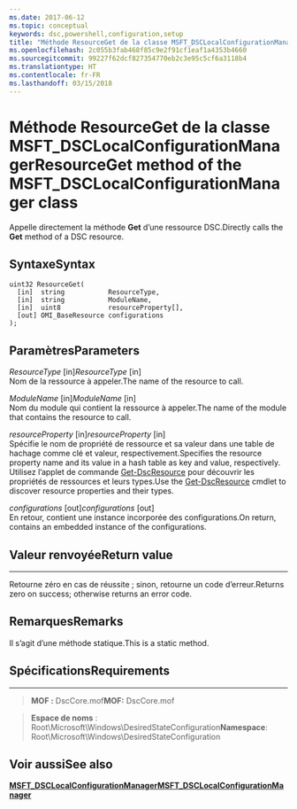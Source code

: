 ```yaml
---
ms.date: 2017-06-12
ms.topic: conceptual
keywords: dsc,powershell,configuration,setup
title: "Méthode ResourceGet de la classe MSFT_DSCLocalConfigurationManager"
ms.openlocfilehash: 2c055b3fab468f85c9e2f91cf1eaf1a4353b4660
ms.sourcegitcommit: 99227f62dcf827354770eb2c3e95c5cf6a3118b4
ms.translationtype: HT
ms.contentlocale: fr-FR
ms.lasthandoff: 03/15/2018
---
```

# <a name="resourceget-method-of-the-msftdsclocalconfigurationmanager-class"></a><span data-ttu-id="50065-103">Méthode ResourceGet de la classe MSFT_DSCLocalConfigurationManager</span><span class="sxs-lookup"><span data-stu-id="50065-103">ResourceGet method of the MSFT_DSCLocalConfigurationManager class</span></span>

<span data-ttu-id="50065-104">Appelle directement la méthode **Get** d’une ressource DSC.</span><span class="sxs-lookup"><span data-stu-id="50065-104">Directly calls the **Get** method of a DSC resource.</span></span>

<a name="syntax"></a><span data-ttu-id="50065-105">Syntaxe</span><span class="sxs-lookup"><span data-stu-id="50065-105">Syntax</span></span>
------

```mof
uint32 ResourceGet(
  [in]  string           ResourceType,
  [in]  string           ModuleName,
  [in]  uint8            resourceProperty[],
  [out] OMI_BaseResource configurations
);
```

<a name="parameters"></a><span data-ttu-id="50065-106">Paramètres</span><span class="sxs-lookup"><span data-stu-id="50065-106">Parameters</span></span>
----------

<span data-ttu-id="50065-107">*ResourceType* \[in\]</span><span class="sxs-lookup"><span data-stu-id="50065-107">*ResourceType* \[in\]</span></span>  
<span data-ttu-id="50065-108">Nom de la ressource à appeler.</span><span class="sxs-lookup"><span data-stu-id="50065-108">The name of the resource to call.</span></span>

<span data-ttu-id="50065-109">*ModuleName* \[in\]</span><span class="sxs-lookup"><span data-stu-id="50065-109">*ModuleName* \[in\]</span></span>  
<span data-ttu-id="50065-110">Nom du module qui contient la ressource à appeler.</span><span class="sxs-lookup"><span data-stu-id="50065-110">The name of the module that contains the resource to call.</span></span>

<span data-ttu-id="50065-111">*resourceProperty* \[in\]</span><span class="sxs-lookup"><span data-stu-id="50065-111">*resourceProperty* \[in\]</span></span>  
<span data-ttu-id="50065-112">Spécifie le nom de propriété de ressource et sa valeur dans une table de hachage comme clé et valeur, respectivement.</span><span class="sxs-lookup"><span data-stu-id="50065-112">Specifies the resource property name and its value in a hash table as key and value, respectively.</span></span> <span data-ttu-id="50065-113">Utilisez l’applet de commande [Get-DscResource](https://technet.microsoft.com/library/dn521625.aspx) pour découvrir les propriétés de ressources et leurs types.</span><span class="sxs-lookup"><span data-stu-id="50065-113">Use the [Get-DscResource](https://technet.microsoft.com/library/dn521625.aspx) cmdlet to discover resource properties and their types.</span></span>

<span data-ttu-id="50065-114">*configurations* \[out\]</span><span class="sxs-lookup"><span data-stu-id="50065-114">*configurations* \[out\]</span></span>  
<span data-ttu-id="50065-115">En retour, contient une instance incorporée des configurations.</span><span class="sxs-lookup"><span data-stu-id="50065-115">On return, contains an embedded instance of the configurations.</span></span>

## <a name="return-value"></a><span data-ttu-id="50065-116">Valeur renvoyée</span><span class="sxs-lookup"><span data-stu-id="50065-116">Return value</span></span>
------------

<span data-ttu-id="50065-117">Retourne zéro en cas de réussite ; sinon, retourne un code d’erreur.</span><span class="sxs-lookup"><span data-stu-id="50065-117">Returns zero on success; otherwise returns an error code.</span></span>

## <a name="remarks"></a><span data-ttu-id="50065-118">Remarques</span><span class="sxs-lookup"><span data-stu-id="50065-118">Remarks</span></span>

<span data-ttu-id="50065-119">Il s’agit d’une méthode statique.</span><span class="sxs-lookup"><span data-stu-id="50065-119">This is a static method.</span></span>

## <a name="requirements"></a><span data-ttu-id="50065-120">Spécifications</span><span class="sxs-lookup"><span data-stu-id="50065-120">Requirements</span></span>
------------
><span data-ttu-id="50065-121">**MOF :** DscCore.mof</span><span class="sxs-lookup"><span data-stu-id="50065-121">**MOF:** DscCore.mof</span></span>

><span data-ttu-id="50065-122">**Espace de noms** : Root\Microsoft\Windows\DesiredStateConfiguration</span><span class="sxs-lookup"><span data-stu-id="50065-122">**Namespace**: Root\Microsoft\Windows\DesiredStateConfiguration</span></span>


## <a name="see-also"></a><span data-ttu-id="50065-123">Voir aussi</span><span class="sxs-lookup"><span data-stu-id="50065-123">See also</span></span>


[<span data-ttu-id="50065-124">**MSFT_DSCLocalConfigurationManager**</span><span class="sxs-lookup"><span data-stu-id="50065-124">**MSFT_DSCLocalConfigurationManager**</span></span>](msft-dsclocalconfigurationmanager.md)


 

 



